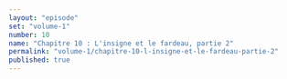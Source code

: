 ```yaml
---
layout: "episode"
set: "volume-1"
number: 10
name: "Chapitre 10 : L'insigne et le fardeau, partie 2"
permalink: "volume-1/chapitre-10-l-insigne-et-le-fardeau-partie-2"
published: true
---
```

